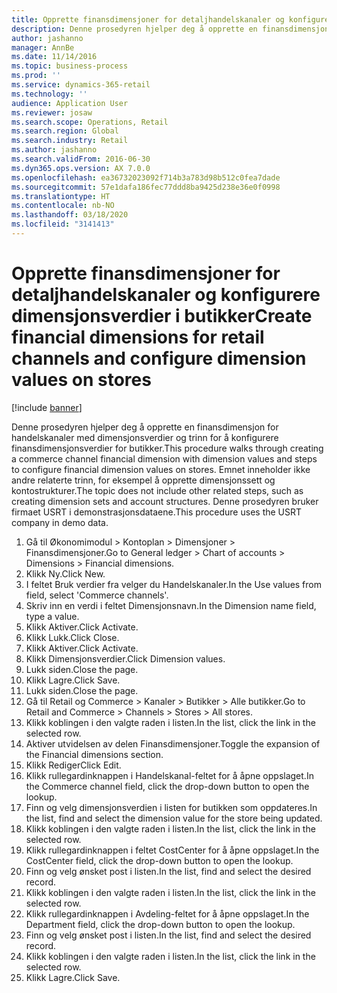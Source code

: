 ```yaml
---
title: Opprette finansdimensjoner for detaljhandelskanaler og konfigurere dimensjonsverdier i butikker
description: Denne prosedyren hjelper deg å opprette en finansdimensjon for handelskanaler med dimensjonsverdier og trinn for å konfigurere finansdimensjonsverdier for butikker.
author: jashanno
manager: AnnBe
ms.date: 11/14/2016
ms.topic: business-process
ms.prod: ''
ms.service: dynamics-365-retail
ms.technology: ''
audience: Application User
ms.reviewer: josaw
ms.search.scope: Operations, Retail
ms.search.region: Global
ms.search.industry: Retail
ms.author: jashanno
ms.search.validFrom: 2016-06-30
ms.dyn365.ops.version: AX 7.0.0
ms.openlocfilehash: ea36732023092f714b3a783d98b512c0fea7dade
ms.sourcegitcommit: 57e1dafa186fec77ddd8ba9425d238e36e0f0998
ms.translationtype: HT
ms.contentlocale: nb-NO
ms.lasthandoff: 03/18/2020
ms.locfileid: "3141413"
---
```

# <a name="create-financial-dimensions-for-retail-channels-and-configure-dimension-values-on-stores"></a><span data-ttu-id="89c7d-103">Opprette finansdimensjoner for detaljhandelskanaler og konfigurere dimensjonsverdier i butikker</span><span class="sxs-lookup"><span data-stu-id="89c7d-103">Create financial dimensions for retail channels and configure dimension values on stores</span></span>

[!include [banner](../includes/banner.md)]

<span data-ttu-id="89c7d-104">Denne prosedyren hjelper deg å opprette en finansdimensjon for handelskanaler med dimensjonsverdier og trinn for å konfigurere finansdimensjonsverdier for butikker.</span><span class="sxs-lookup"><span data-stu-id="89c7d-104">This procedure walks through creating a commerce channel financial dimension with dimension values and steps to configure financial dimension values on stores.</span></span> <span data-ttu-id="89c7d-105">Emnet inneholder ikke andre relaterte trinn, for eksempel å opprette dimensjonssett og kontostrukturer.</span><span class="sxs-lookup"><span data-stu-id="89c7d-105">The topic does not include other related steps, such as creating dimension sets and account structures.</span></span> <span data-ttu-id="89c7d-106">Denne prosedyren bruker firmaet USRT i demonstrasjonsdataene.</span><span class="sxs-lookup"><span data-stu-id="89c7d-106">This procedure uses the USRT company in demo data.</span></span>

1. <span data-ttu-id="89c7d-107">Gå til Økonomimodul > Kontoplan > Dimensjoner > Finansdimensjoner.</span><span class="sxs-lookup"><span data-stu-id="89c7d-107">Go to General ledger > Chart of accounts > Dimensions > Financial dimensions.</span></span>
2. <span data-ttu-id="89c7d-108">Klikk Ny.</span><span class="sxs-lookup"><span data-stu-id="89c7d-108">Click New.</span></span>
3. <span data-ttu-id="89c7d-109">I feltet Bruk verdier fra velger du Handelskanaler.</span><span class="sxs-lookup"><span data-stu-id="89c7d-109">In the Use values from field, select 'Commerce channels'.</span></span>
4. <span data-ttu-id="89c7d-110">Skriv inn en verdi i feltet Dimensjonsnavn.</span><span class="sxs-lookup"><span data-stu-id="89c7d-110">In the Dimension name field, type a value.</span></span>
5. <span data-ttu-id="89c7d-111">Klikk Aktiver.</span><span class="sxs-lookup"><span data-stu-id="89c7d-111">Click Activate.</span></span>
6. <span data-ttu-id="89c7d-112">Klikk Lukk.</span><span class="sxs-lookup"><span data-stu-id="89c7d-112">Click Close.</span></span>
7. <span data-ttu-id="89c7d-113">Klikk Aktiver.</span><span class="sxs-lookup"><span data-stu-id="89c7d-113">Click Activate.</span></span>
8. <span data-ttu-id="89c7d-114">Klikk Dimensjonsverdier.</span><span class="sxs-lookup"><span data-stu-id="89c7d-114">Click Dimension values.</span></span>
9. <span data-ttu-id="89c7d-115">Lukk siden.</span><span class="sxs-lookup"><span data-stu-id="89c7d-115">Close the page.</span></span>
10. <span data-ttu-id="89c7d-116">Klikk Lagre.</span><span class="sxs-lookup"><span data-stu-id="89c7d-116">Click Save.</span></span>
11. <span data-ttu-id="89c7d-117">Lukk siden.</span><span class="sxs-lookup"><span data-stu-id="89c7d-117">Close the page.</span></span>
12. <span data-ttu-id="89c7d-118">Gå til Retail og Commerce > Kanaler > Butikker > Alle butikker.</span><span class="sxs-lookup"><span data-stu-id="89c7d-118">Go to Retail and Commerce > Channels > Stores > All stores.</span></span>
13. <span data-ttu-id="89c7d-119">Klikk koblingen i den valgte raden i listen.</span><span class="sxs-lookup"><span data-stu-id="89c7d-119">In the list, click the link in the selected row.</span></span>
14. <span data-ttu-id="89c7d-120">Aktiver utvidelsen av delen Finansdimensjoner.</span><span class="sxs-lookup"><span data-stu-id="89c7d-120">Toggle the expansion of the Financial dimensions section.</span></span>
15. <span data-ttu-id="89c7d-121">Klikk Rediger</span><span class="sxs-lookup"><span data-stu-id="89c7d-121">Click Edit.</span></span>
16. <span data-ttu-id="89c7d-122">Klikk rullegardinknappen i Handelskanal-feltet for å åpne oppslaget.</span><span class="sxs-lookup"><span data-stu-id="89c7d-122">In the Commerce channel field, click the drop-down button to open the lookup.</span></span>
17. <span data-ttu-id="89c7d-123">Finn og velg dimensjonsverdien i listen for butikken som oppdateres.</span><span class="sxs-lookup"><span data-stu-id="89c7d-123">In the list, find and select the dimension value for the store being updated.</span></span>
18. <span data-ttu-id="89c7d-124">Klikk koblingen i den valgte raden i listen.</span><span class="sxs-lookup"><span data-stu-id="89c7d-124">In the list, click the link in the selected row.</span></span>
19. <span data-ttu-id="89c7d-125">Klikk rullegardinknappen i feltet CostCenter for å åpne oppslaget.</span><span class="sxs-lookup"><span data-stu-id="89c7d-125">In the CostCenter field, click the drop-down button to open the lookup.</span></span>
20. <span data-ttu-id="89c7d-126">Finn og velg ønsket post i listen.</span><span class="sxs-lookup"><span data-stu-id="89c7d-126">In the list, find and select the desired record.</span></span>
21. <span data-ttu-id="89c7d-127">Klikk koblingen i den valgte raden i listen.</span><span class="sxs-lookup"><span data-stu-id="89c7d-127">In the list, click the link in the selected row.</span></span>
22. <span data-ttu-id="89c7d-128">Klikk rullegardinknappen i Avdeling-feltet for å åpne oppslaget.</span><span class="sxs-lookup"><span data-stu-id="89c7d-128">In the Department field, click the drop-down button to open the lookup.</span></span>
23. <span data-ttu-id="89c7d-129">Finn og velg ønsket post i listen.</span><span class="sxs-lookup"><span data-stu-id="89c7d-129">In the list, find and select the desired record.</span></span>
24. <span data-ttu-id="89c7d-130">Klikk koblingen i den valgte raden i listen.</span><span class="sxs-lookup"><span data-stu-id="89c7d-130">In the list, click the link in the selected row.</span></span>
25. <span data-ttu-id="89c7d-131">Klikk Lagre.</span><span class="sxs-lookup"><span data-stu-id="89c7d-131">Click Save.</span></span>

